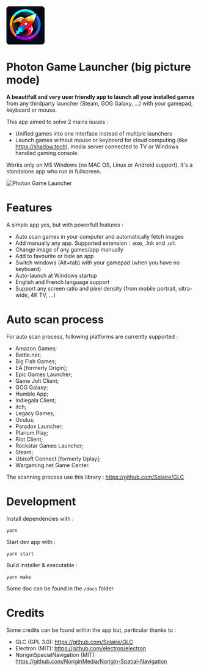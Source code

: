 
<img src="logo_photon_app_bg.png" alt="Photon Game Launcher" width="100"/>

# Photon Game Launcher (big picture mode)

**A beautifull and very user friendly app to launch all your installed games** from any thirdparty launcher (Steam, GOG Galaxy, ...) with your gamepad, keyboard or mouse.

This app aimed to solve 2 mains issues :
- Unified games into one interface instead of multiple launchers
- Launch games without mouse or keyboard for cloud computing (like https://shadow.tech), media server connected to TV or Windows handled gaming console.

Works only on MS Windows (no MAC OS, Linux or Android support). It's a standalone app who run in fullscreen.

<img src="photon_screenshot.png" alt="Photon Game Launcher" width="800"/>


# Features
A simple app yes, but with powerfull features :

- Auto scan games in your computer and automatically fetch images
- Add manually any app. Supported extension : .exe, .lnk and .url.
- Change image of any games/app manually
- Add to favourite or hide an app
- Switch windows (Alt+tab) with your gamepad (when you have no keyboard)
- Auto-launch at Windows startup
- English and French language support
- Support any screen ratio and pixel density (from mobile portrait, ultra-wide, 4K TV, ...)


# Auto scan process

For auto scan process, following platforms are currently supported : 
- Amazon Games;
- Battle.net;
- Big Fish Games;
- EA [formerly Origin];
- Epic Games Launcher;
- Game Jolt Client;
- GOG Galaxy;
- Humble App;
- Indiegala Client;
- itch;
- Legacy Games;
- Oculus;
- Paradox Launcher;
- Plarium Play;
- Riot Client;
- Rockstar Games Launcher;
- Steam;
- Ubisoft Connect [formerly Uplay];
- Wargaming.net Game Center.

The scanning process use this library : https://github.com/Solaire/GLC


# Development

Install dependencies with : 
```
yarn
```

Start dev app with : 
```
yarn start
```

Build installer & executable :
```
yarn make
```

Some doc can be found in the `/docs` folder

# Credits
Some credits can be found within the app but, particular thanks to :
- GLC (GPL 3.0): https://github.com/Solaire/GLC
- Electron (MIT): https://github.com/electron/electron
- NoriginSpacialNavigation (MIT): https://github.com/NoriginMedia/Norigin-Spatial-Navigation
